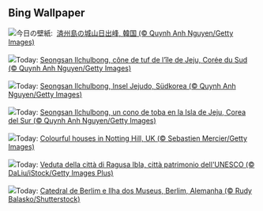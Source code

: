 ## Bing Wallpaper
![](https://www.bing.com/th?id=OHR.JejuIsland_JA-JP7046094436_UHD.jpg&w=1000)今日の壁紙: &nbsp;[済州島の城山日出峰, 韓国 (© Quynh Anh Nguyen/Getty Images)](https://www.bing.com/th?id=OHR.JejuIsland_JA-JP7046094436_UHD.jpg)
<br><br/>
![](https://www.bing.com/th?id=OHR.JejuIsland_FR-FR0042258249_UHD.jpg&w=1000)Today: [Seongsan Ilchulbong, cône de tuf de l’île de Jeju, Corée du Sud (© Quynh Anh Nguyen/Getty Images)](https://www.bing.com/th?id=OHR.JejuIsland_FR-FR0042258249_UHD.jpg)
<br><br/>
![](https://www.bing.com/th?id=OHR.JejuIsland_DE-DE4817558281_UHD.jpg&w=1000)Today: [Seongsan Ilchulbong, Insel Jejudo, Südkorea (© Quynh Anh Nguyen/Getty Images)](https://www.bing.com/th?id=OHR.JejuIsland_DE-DE4817558281_UHD.jpg)
<br><br/>
![](https://www.bing.com/th?id=OHR.JejuIsland_ES-ES3824055349_UHD.jpg&w=1000)Today: [Seongsan Ilchulbong, un cono de toba en la Isla de Jeju, Corea del Sur (© Quynh Anh Nguyen/Getty Images)](https://www.bing.com/th?id=OHR.JejuIsland_ES-ES3824055349_UHD.jpg)
<br><br/>
![](https://www.bing.com/th?id=OHR.NottingHillCarnivalUK_EN-GB4084408815_UHD.jpg&w=1000)Today: [Colourful houses in Notting Hill, UK (© Sebastien Mercier/Getty Images)](https://www.bing.com/th?id=OHR.NottingHillCarnivalUK_EN-GB4084408815_UHD.jpg)
<br><br/>
![](https://www.bing.com/th?id=OHR.RagusaIbla_IT-IT6191963185_UHD.jpg&w=1000)Today: [Veduta della città di Ragusa Ibla, città patrimonio dell'UNESCO (© DaLiu/iStock/Getty Images Plus)](https://www.bing.com/th?id=OHR.RagusaIbla_IT-IT6191963185_UHD.jpg)
<br><br/>
![](https://www.bing.com/th?id=OHR.MuseumIsland_PT-BR8963448703_UHD.jpg&w=1000)Today: [Catedral de Berlim e Ilha dos Museus, Berlim, Alemanha (© Rudy Balasko/Shutterstock)](https://www.bing.com/th?id=OHR.MuseumIsland_PT-BR8963448703_UHD.jpg)
<br><br/>
